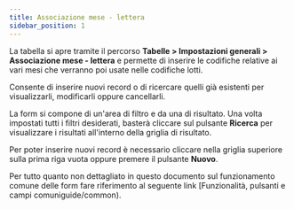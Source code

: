 ```yaml
---
title: Associazione mese - lettera
sidebar_position: 1
---
```


La tabella si apre tramite il percorso **Tabelle > Impostazioni generali > Associazione mese - lettera** e permette di inserire le codifiche relative ai vari mesi che verranno poi usate nelle codifiche lotti.

Consente di inserire nuovi record o di ricercare quelli già esistenti per visualizzarli, modificarli oppure cancellarli.

La form si compone di un'area di filtro e da una di risultato. Una volta impostati tutti i filtri desiderati, basterà cliccare sul pulsante **Ricerca** per visualizzare i risultati all'interno della griglia di risultato.

Per poter inserire nuovi record è necessario cliccare nella griglia superiore sulla prima riga vuota oppure premere il pulsante **Nuovo**. 

Per tutto quanto non dettagliato in questo documento sul funzionamento comune delle form fare riferimento al seguente link [Funzionalità, pulsanti e campi comuniguide/common).